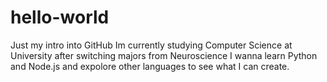 # hello-world
Just my intro into GitHub
Im currently studying Computer Science at University after switching majors from Neuroscience
I wanna learn Python and Node.js and expolore other languages to see what I can create.
